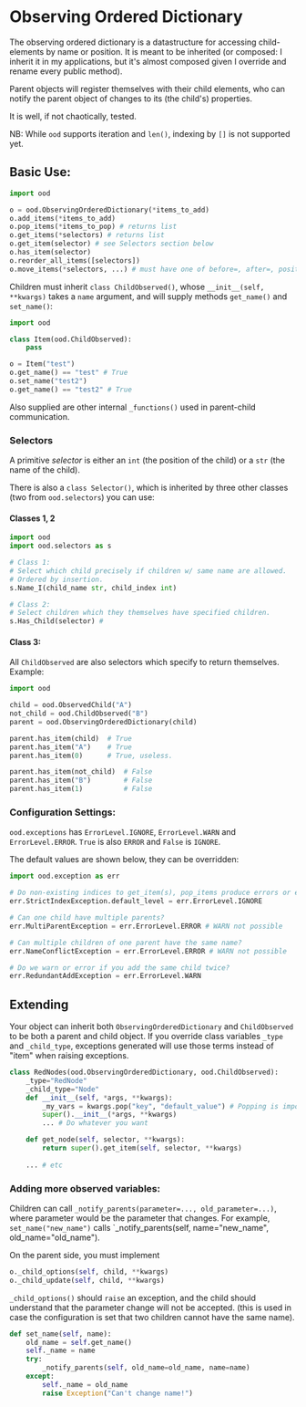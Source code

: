 # Observing Ordered Dictionary

The observing ordered dictionary is a datastructure for accessing child-elements by name or position. It is meant to be inherited (or composed: I inherit it in my applications, but it's almost composed given I override and rename every public method).

Parent objects will register themselves with their child elements, who can notify the parent object of changes to its (the child's) properties.

It is well, if not chaotically, tested.

NB: While `ood` supports iteration and `len()`, indexing by `[]` is not supported yet.

## Basic Use:

```python
import ood

o = ood.ObservingOrderedDictionary(*items_to_add)
o.add_items(*items_to_add)
o.pop_items(*items_to_pop) # returns list
o.get_items(*selectors) # returns list
o.get_item(selector) # see Selectors section below
o.has_item(selector)
o.reorder_all_items([selectors])
o.move_items(*selectors, ...) # must have one of before=, after=, position=, distance=
```

Children must inherit `class ChildObserved()`, whose `__init__(self, **kwargs)` takes a `name` argument, and will supply methods `get_name()` and `set_name()`:

```python
import ood

class Item(ood.ChildObserved):
    pass

o = Item("test")
o.get_name() == "test" # True
o.set_name("test2")
o.get_name() == "test2" # True
```
Also supplied are other internal `_functions()` used in parent-child communication.

### Selectors

A primitive *selector* is either an `int` (the position of the child) or a `str` (the name of the child).

There is also a `class Selector()`, which is inherited by three other classes (two from `ood.selectors`) you can use:

#### Classes 1, 2

```python
import ood
import ood.selectors as s

# Class 1:
# Select which child precisely if children w/ same name are allowed.
# Ordered by insertion.
s.Name_I(child_name str, child_index int)

# Class 2:
# Select children which they themselves have specified children.
s.Has_Child(selector) # 
```

#### Class 3:

All `ChildObserved` are also selectors which specify to return themselves. Example:
```python
import ood

child = ood.ObservedChild("A")
not_child = ood.ChildObserved("B")
parent = ood.ObservingOrderedDictionary(child)

parent.has_item(child)  # True
parent.has_item("A")    # True
parent.has_item(0)      # True, useless.

parent.has_item(not_child)  # False
parent.has_item("B")        # False
parent.has_item(1)          # False
```

### Configuration Settings:

`ood.exceptions` has `ErrorLevel.IGNORE`, `ErrorLevel.WARN` and `ErrorLevel.ERROR`. `True` is also `ERROR` and `False` is `IGNORE`.

The default values are shown below, they can be overridden:

```python
import ood.exception as err

# Do non-existing indices to get_item(s), pop_items produce errors or empty array (or None)?
err.StrictIndexException.default_level = err.ErrorLevel.IGNORE

# Can one child have multiple parents?
err.MultiParentException = err.ErrorLevel.ERROR # WARN not possible

# Can multiple children of one parent have the same name?
err.NameConflictException = err.ErrorLevel.ERROR # WARN not possible

# Do we warn or error if you add the same child twice?
err.RedundantAddException = err.ErrorLevel.WARN
```

## Extending

Your object can inherit both `ObservingOrderedDictionary` and `ChildObserved` to be both a parent and child object. If you override class variables `_type` and `_child_type`, exceptions generated will use those terms instead of "item" when raising exceptions.

```python
class RedNodes(ood.ObservingOrderedDictionary, ood.ChildObserved):
    _type="RedNode"
    _child_type="Node"
    def __init__(self, *args, **kwargs):
        _my_vars = kwargs.pop("key", "default_value") # Popping is important! Don't pass weird stuff to ood!
        super().__init__(*args, **kwargs)
        ... # Do whatever you want

    def get_node(self, selector, **kwargs):
        return super().get_item(self, selector, **kwargs)
    
    ... # etc
```

### Adding more observed variables:

Children can call `_notify_parents(parameter=..., old_parameter=...)`, where parameter would be the parameter that changes.
For example, `set_name("new_name")` calls `_notify_parents(self, name="new_name", old_name="old_name").

On the parent side, you must implement 

```python
o._child_options(self, child, **kwargs) 
o._child_update(self, child, **kwargs)
```

`_child_options()` should `raise` an exception, and the child should understand that the parameter change will not be accepted. (this is used in case the configuration is set that two children cannot have the same name).

```python
def set_name(self, name):
    old_name = self.get_name()
    self._name = name
    try:
        _notify_parents(self, old_name=old_name, name=name)
    except:
        self._name = old_name
        raise Exception("Can't change name!")
```
